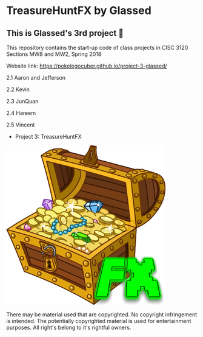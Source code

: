 # TreasureHuntFX by Glassed
## This is Glassed's 3rd project 🙂

This repository contains the start-up code of class projects in
CISC 3120 Sections MW8 and MW2, Spring 2018

Website link: https://pokelegocuber.github.io/project-3-glassed/

2.1 Aaron and Jefferson

2.2 Kevin 

2.3 JunQuan  

2.4 Hareem

2.5 Vincent

- Project 3: TreasureHuntFX

![alt text](chest_fx.png "Image of Treasure Chest")

There may be material used that are copyrighted. No copyright infringement is intended. The potentially copyrighted material is used for entertainment purposes. All right's belong to it's rightful owners.
